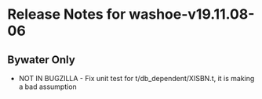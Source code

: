 
# Release Notes for washoe-v19.11.08-06

## Bywater Only

- NOT IN BUGZILLA - Fix unit test for t/db_dependent/XISBN.t, it is making a bad assumption


